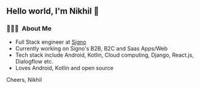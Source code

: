 ## Hello world, I'm Nikhil 👋


<h3> 👨🏻‍💻 &nbsp;About Me </h3>

- Full Stack engineer at <a href="http://signo.in/" target="_blank">Signo</a>
- Currently working on Signo's B2B, B2C and Saas Apps/Web
- Tech stack include Android, Kotlin, Cloud computing, Django, React.js, Dialogflow etc.
- Loves Android, Kotlin and open source

Cheers,
Nikhil
